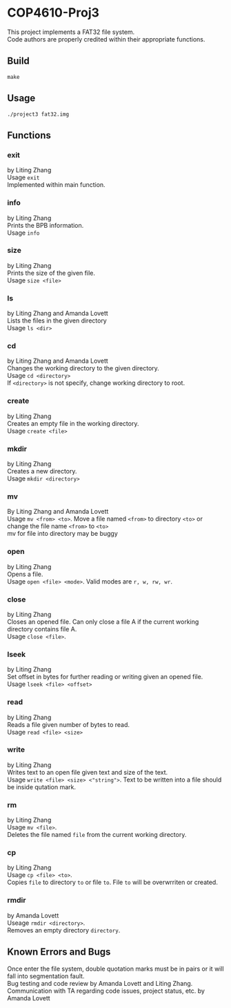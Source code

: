 # COP4610-Proj3
This project implements a FAT32 file system. </br>
Code authors are properly credited within their appropriate functions. </br>

## Build
`make` </br>
## Usage
`./project3 fat32.img`

## Functions 
### exit
by Liting Zhang </br>
Usage `exit`</br>
Implemented within main function. </br>

### info
by Liting Zhang </br>
Prints the BPB information. </br>
Usage `info` </br>

### size 
by Liting Zhang </br>
Prints the size of the given file. </br>
Usage `size <file>` </br>

### ls
by Liting Zhang and Amanda Lovett</br>
Lists the files in the given directory </br>
Usage `ls <dir>` </br>

### cd  
by Liting Zhang and Amanda Lovett</br>
Changes the working directory to the given directory. </br>
Usage `cd <directory>` </br>
If `<directory>` is not specify, change working directory to root. </br>

### create
by Liting Zhang </br>
Creates an empty file in the working directory. </br>
Usage `create <file>` </br>

### mkdir 
by Liting Zhang </br>
Creates a new directory. </br>
Usage `mkdir <directory>` </br>

### mv
By Liting Zhang and Amanda Lovett</br>
Usage `mv <from> <to>`. Move a file named `<from>` to directory `<to>` or change the file name `<from>` to `<to>`</br>
mv for file into directory may be buggy</br>

### open
by Liting Zhang </br>
Opens a file. </br>
Usage `open <file> <mode>`. Valid modes are `r, w, rw, wr`. </br>

### close
by Liting Zhang </br>
Closes an opened file. Can only close a file A if the current working directory contains file A.</br>
Usage `close <file>`. 

### lseek
by Liting Zhang </br>
Set offset in bytes for further reading or writing given an opened file. </br>
Usage `lseek <file> <offset>`

### read
by Liting Zhang </br>
Reads a file given number of bytes to read. </br>
Usage `read <file> <size>`

### write
by Liting Zhang </br>
Writes text to an open file given text and size of the text.</br>
Usage `write <file> <size> <"string">`. Text to be written into a file should be inside qutation mark. 

### rm
by Liting Zhang</br>
Usage `mv <file>`.</br>
Deletes the file named `file` from the current working directory. </br>

### cp
by Liting Zhang </br>
Usage `cp <file> <to>`. </br>
Copies `file` to directory `to` or file `to`. File `to` will be overwrriten or created.</br>

### rmdir
by Amanda Lovett </br>
Useage `rmdir <directory>`. </br>
Removes an empty directory `directory`. </br>

## Known Errors and Bugs
Once enter the file system, double quotation marks must be in pairs or it will fall into segmentation fault. </br> 
Bug testing and code review by Amanda Lovett and Liting Zhang.</br>
Communication with TA regarding code issues, project status, etc. by Amanda Lovett</br>

